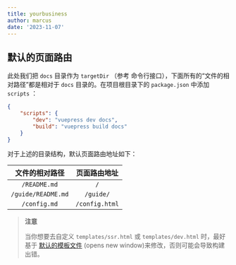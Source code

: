 ```yaml
---
title: yourbusiness
author: marcus
date: '2023-11-07'
---
```

## 默认的页面路由
此处我们把 `docs` 目录作为 `targetDir` （参考 命令行接口），下面所有的“文件的相对路径”都是相对于 `docs` 目录的。在项目根目录下的 `package.json` 中添加 `scripts` ：
```json
{
    "scripts": {
        "dev": "vuepress dev docs",
        "build": "vuepress build docs"
    }
}
```
对于上述的目录结构，默认页面路由地址如下：

|      文件的相对路径	       |     页面路由地址      |
|:-------------------:|:---------------:|
|    `/README.md`     |       `/`       |
| `/guide/README.md`  |    `/guide/`    |
|    `/config.md`     | `/config.html`  |

>**注意**
>
>当你想要去自定义 `templates/ssr.html` 或 `templates/dev.html` 时，最好基于 [默认的模板文件](https://github.com/vuejs/vuepress/blob/master/packages/%40vuepress/core/lib/client/index.dev.html) (opens new window)来修改，否则可能会导致构建出错。
